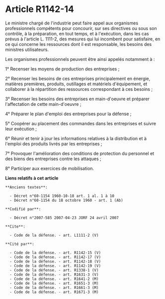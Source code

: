 # Article R1142-14

Le ministre chargé de l'industrie peut faire appel aux organismes professionnels compétents pour concourir, sur ses
directives ou sous son contrôle, à la préparation, en tout temps, et à l'exécution, dans les cas prévus à l'article L.
1111-2, des mesures qui lui incombent pour satisfaire, en ce qui concerne les ressources dont il est responsable, les besoins
des ministres utilisateurs. 

Les organismes professionnels peuvent être ainsi appelés notamment à : 

1° Recenser les moyens de production des entreprises ; 

2° Recenser les besoins de ces entreprises principalement en énergie, matières premières, produits, outillages et matériels
d'équipement, et collaborer à la répartition des ressources correspondant à ces besoins ; 

3° Recenser les besoins des entreprises en main-d'oeuvre et préparer l'affectation de cette main-d'oeuvre ; 

4° Préparer le plan d'emploi des entreprises pour la défense ; 

5° Coopérer au placement des commandes dans les entreprises et suivre leur exécution ; 

6° Réunir et tenir à jour les informations relatives à la distribution et à l'emploi des produits livrés par les
entreprises ; 

7° Provoquer l'amélioration des conditions de protection du personnel et des biens des entreprises contre les attaques ; 

8° Participer aux exercices de mobilisation.

**Liens relatifs à cet article**

	**Anciens textes**:

	  - Décret n°60-1154 1960-10-18 art. 1 al. 1 à 10
	  - Décret n°60-1154 du 18 octobre 1960 - art. 1 (Ab)

	**Codifié par**:

	  - Décret n°2007-585 2007-04-23 JORF 24 avril 2007

	**Cite**:

	  - Code de la défense. - art. L1111-2 (V)

	**Cité par**:

	  - Code de la défense. - art. R1142-15 (V)
	  - Code de la défense. - art. R1142-17 (V)
	  - Code de la défense. - art. R1142-18 (V)
	  - Code de la défense. - art. R1142-19 (V)
	  - Code de la défense. - art. R1338-1 (V)
	  - Code de la défense. - art. R1631-3 (V)
	  - Code de la défense. - art. R1641-2 (M)
	  - Code de la défense. - art. R1651-3 (M)
	  - Code de la défense. - art. R1661-3 (M)
	  - Code de la défense. - art. R1671-3 (M)
